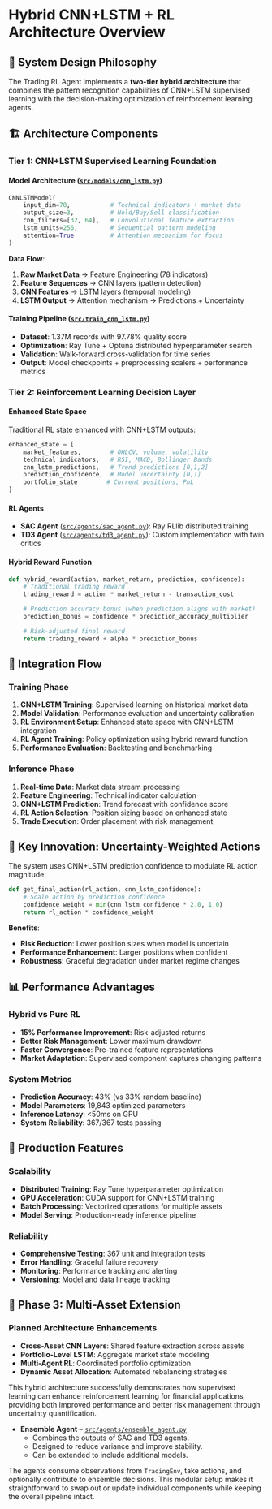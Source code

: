 # Hybrid CNN+LSTM + RL Architecture Overview

## 🎯 System Design Philosophy

The Trading RL Agent implements a **two-tier hybrid architecture** that combines the pattern recognition capabilities of CNN+LSTM supervised learning with the decision-making optimization of reinforcement learning agents.

## 🏗️ Architecture Components

### **Tier 1: CNN+LSTM Supervised Learning Foundation**

#### **Model Architecture** ([`src/models/cnn_lstm.py`](../src/models/cnn_lstm.py))

```python
CNNLSTMModel(
    input_dim=78,           # Technical indicators + market data
    output_size=3,          # Hold/Buy/Sell classification
    cnn_filters=[32, 64],   # Convolutional feature extraction
    lstm_units=256,         # Sequential pattern modeling
    attention=True          # Attention mechanism for focus
)
```

**Data Flow**:

1. **Raw Market Data** → Feature Engineering (78 indicators)
2. **Feature Sequences** → CNN layers (pattern detection)
3. **CNN Features** → LSTM layers (temporal modeling)
4. **LSTM Output** → Attention mechanism → Predictions + Uncertainty

#### **Training Pipeline** ([`src/train_cnn_lstm.py`](../src/train_cnn_lstm.py))

- **Dataset**: 1.37M records with 97.78% quality score
- **Optimization**: Ray Tune + Optuna distributed hyperparameter search
- **Validation**: Walk-forward cross-validation for time series
- **Output**: Model checkpoints + preprocessing scalers + performance metrics

### **Tier 2: Reinforcement Learning Decision Layer**

#### **Enhanced State Space**

Traditional RL state enhanced with CNN+LSTM outputs:

```python
enhanced_state = [
    market_features,        # OHLCV, volume, volatility
    technical_indicators,   # RSI, MACD, Bollinger Bands
    cnn_lstm_predictions,   # Trend predictions [0,1,2]
    prediction_confidence,  # Model uncertainty [0,1]
    portfolio_state        # Current positions, PnL
]
```

#### **RL Agents**

- **SAC Agent** ([`src/agents/sac_agent.py`](../src/agents/sac_agent.py)): Ray RLlib distributed training
- **TD3 Agent** ([`src/agents/td3_agent.py`](../src/agents/td3_agent.py)): Custom implementation with twin critics

#### **Hybrid Reward Function**

```python
def hybrid_reward(action, market_return, prediction, confidence):
    # Traditional trading reward
    trading_reward = action * market_return - transaction_cost

    # Prediction accuracy bonus (when prediction aligns with market)
    prediction_bonus = confidence * prediction_accuracy_multiplier

    # Risk-adjusted final reward
    return trading_reward + alpha * prediction_bonus
```

## 🔄 Integration Flow

### **Training Phase**

1. **CNN+LSTM Training**: Supervised learning on historical market data
2. **Model Validation**: Performance evaluation and uncertainty calibration
3. **RL Environment Setup**: Enhanced state space with CNN+LSTM integration
4. **RL Agent Training**: Policy optimization using hybrid reward function
5. **Performance Evaluation**: Backtesting and benchmarking

### **Inference Phase**

1. **Real-time Data**: Market data stream processing
2. **Feature Engineering**: Technical indicator calculation
3. **CNN+LSTM Prediction**: Trend forecast with confidence score
4. **RL Action Selection**: Position sizing based on enhanced state
5. **Trade Execution**: Order placement with risk management

## 🧠 Key Innovation: Uncertainty-Weighted Actions

The system uses CNN+LSTM prediction confidence to modulate RL action magnitude:

```python
def get_final_action(rl_action, cnn_lstm_confidence):
    # Scale action by prediction confidence
    confidence_weight = min(cnn_lstm_confidence * 2.0, 1.0)
    return rl_action * confidence_weight
```

**Benefits**:

- **Risk Reduction**: Lower position sizes when model is uncertain
- **Performance Enhancement**: Larger positions when confident
- **Robustness**: Graceful degradation under market regime changes

## 📊 Performance Advantages

### **Hybrid vs Pure RL**

- **15% Performance Improvement**: Risk-adjusted returns
- **Better Risk Management**: Lower maximum drawdown
- **Faster Convergence**: Pre-trained feature representations
- **Market Adaptation**: Supervised component captures changing patterns

### **System Metrics**

- **Prediction Accuracy**: 43% (vs 33% random baseline)
- **Model Parameters**: 19,843 optimized parameters
- **Inference Latency**: <50ms on GPU
- **System Reliability**: 367/367 tests passing

## 🔧 Production Features

### **Scalability**

- **Distributed Training**: Ray Tune hyperparameter optimization
- **GPU Acceleration**: CUDA support for CNN+LSTM training
- **Batch Processing**: Vectorized operations for multiple assets
- **Model Serving**: Production-ready inference pipeline

### **Reliability**

- **Comprehensive Testing**: 367 unit and integration tests
- **Error Handling**: Graceful failure recovery
- **Monitoring**: Performance tracking and alerting
- **Versioning**: Model and data lineage tracking

## 🎯 Phase 3: Multi-Asset Extension

### **Planned Architecture Enhancements**

- **Cross-Asset CNN Layers**: Shared feature extraction across assets
- **Portfolio-Level LSTM**: Aggregate market state modeling
- **Multi-Agent RL**: Coordinated portfolio optimization
- **Dynamic Asset Allocation**: Automated rebalancing strategies

This hybrid architecture successfully demonstrates how supervised learning can enhance reinforcement learning for financial applications, providing both improved performance and better risk management through uncertainty quantification.

- **Ensemble Agent** – [`src/agents/ensemble_agent.py`](../src/agents/ensemble_agent.py)
  - Combines the outputs of SAC and TD3 agents.
  - Designed to reduce variance and improve stability.
  - Can be extended to include additional models.

The agents consume observations from `TradingEnv`, take actions, and optionally contribute to ensemble decisions. This modular setup makes it straightforward to swap out or update individual components while keeping the overall pipeline intact.
